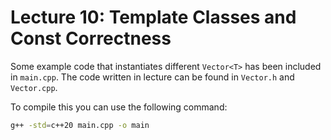 # Lecture 10: Template Classes and Const Correctness

Some example code that instantiates different `Vector<T>` has been included in `main.cpp`. The code written in lecture can be found in `Vector.h` and `Vector.cpp`.

To compile this you can use the following command:

```sh
g++ -std=c++20 main.cpp -o main
```
